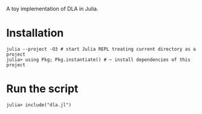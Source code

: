 A toy implementation of DLA in Julia.

# Installation

```
julia --project -O3 # start Julia REPL treating current directory as a project
julia> using Pkg; Pkg.instantiate() # ~ install dependencies of this project
```

# Run the script

```
julia> include("dla.jl")
```
